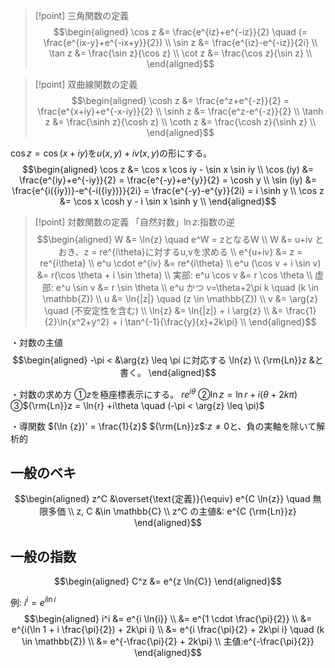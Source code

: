 > [!point] 三角関数の定義
> $$\begin{aligned}
> \cos z &= \frac{e^{iz}+e^{-iz}}{2} \quad (= \frac{e^{ix-y}+e^{-ix+y}}{2}) \\
> \sin z &= \frac{e^{iz}-e^{-iz}}{2i} \\
> \tan z &= \frac{\sin z}{\cos z} \\
> \cot z &= \frac{\cos z}{\sin z} \\
> \end{aligned}$$

> [!point] 双曲線関数の定義
> $$\begin{aligned}
> \cosh z &= \frac{e^z+e^{-z}}{2} = \frac{e^{x+iy}+e^{-x-iy}}{2} \\
> \sinh z &= \frac{e^z-e^{-z}}{2} \\
> \tanh z &= \frac{\sinh z}{\cosh z} \\
> \coth z &= \frac{\cosh z}{\sinh z} \\
> \end{aligned}$$

$\cos z = \cos (x+iy)$を$u(x,y)+iv(x,y)$の形にする。
$$\begin{aligned}
\cos z &= \cos x \cos iy - \sin x \sin iy \\
\cos (iy) &= \frac{e^{iy}+e^{-iy}}{2} = \frac{e^{-y}+e^{y}}{2} = \cosh y \\
\sin (iy) &= \frac{e^{i({iy})}-e^{-i({iy})}}{2i} = \frac{e^{-y}-e^{y}}{2i} = i \sinh y \\
\cos z &= \cos x \cosh y - i \sin x \sinh y \\
\end{aligned}$$

> [!point] 対数関数の定義
> 「自然対数」$\ln{z}$:指数の逆
> $$\begin{aligned}
> W &= \ln{z} \quad e^W = zとなるW \\
> W &= u+iv とおき、z = re^{i\theta}に対するu,vを求める \\
> e^{u+iv} &= z = re^{i\theta} \\
> e^u \cdot e^{iv} &= re^{i\theta} \\
> e^u (\cos v + i \sin v) &= r(\cos \theta + i \sin \theta) \\
> 実部: e^u \cos v &= r \cos \theta \\
> 虚部: e^u \sin v &= r \sin \theta \\
> e^u かつ v=\theta+2\pi k \quad (k \in \mathbb{Z}) \\
> u &= \ln{|z|} \quad (z \in \mathbb{Z}) \\
> v &= \arg{z} \quad (不安定性を含む) \\
> \ln{z} &= \ln{|z|} + i \arg{z} \\
> &= \frac{1}{2}\ln{x^2+y^2} + i \tan^{-1}{\frac{y}{x}+2k\pi} \\
> \end{aligned}$$

・対数の主値
$$\begin{aligned}
-\pi < &\arg{z} \leq \pi に対応する \ln{z} \\
{\rm{Ln}}z &と書く。
\end{aligned}$$

・対数の求め方
①$z$を極座標表示にする。 $re^{i\theta}$
②$\ln{z} = \ln{r} + i (\theta+2k\pi)$
③${\rm{Ln}}z = \ln{r} +i\theta \quad (-\pi < \arg{z} \leq \pi)$

・導関数 $(\ln {z})' = \frac{1}{z}$
${\rm{Ln}}z$:$z \neq 0$と、負の実軸を除いて解析的

## 一般のベキ
$$\begin{aligned}
z^C &\overset{\text{定義}}{\equiv} e^{C \ln{z}} \quad 無限多価 \\
z, C &\in \mathbb{C} \\
z^C の主値&: e^{C {\rm{Ln}}z}
\end{aligned}$$

## 一般の指数
$$\begin{aligned}
C^z &= e^{z \ln{C}}
\end{aligned}$$

例: $i^i = e^{i \ln{i}}$
$$\begin{aligned}
i^i &= e^{i \ln{i}} \\
&= e^{1 \cdot \frac{\pi}{2}} \\
&= e^{i(\ln 1 + i \frac{\pi}{2}) + 2k\pi i} \\
&= e^{i \frac{\pi}{2} + 2k\pi i} \quad (k \in \mathbb{Z}) \\
&= e^{-\frac{\pi}{2} + 2k\pi} \\
主値:e^{-\frac{\pi}{2}}
\end{aligned}$$











